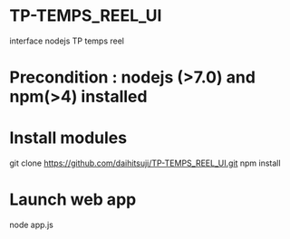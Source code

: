 # TP-TEMPS_REEL_UI
interface nodejs TP temps reel

# Precondition : nodejs (>7.0) and npm(>4) installed

# Install modules
git clone https://github.com/daihitsuji/TP-TEMPS_REEL_UI.git
npm install
# Launch web app
node app.js
